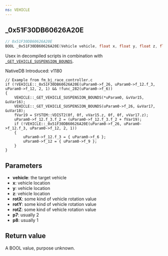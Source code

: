 ```yaml
---
ns: VEHICLE
---
```

## _0x51F30DB60626A20E

```c
// 0x51F30DB60626A20E
BOOL _0x51F30DB60626A20E(Vehicle vehicle, float x, float y, float z, float rotX, float rotY, float rotZ, Any p7, Any p8);
```

Usex in decompiled scripts in combination with [`_GET_VEHICLE_SUSPENSION_BOUNDS`](#_0xDF7E3EEB29642C38).

NativeDB Introduced: v1180

```
// Example from fm_bj_race_controller.c
if (!VEHICLE::_0x51F30DB60626A20E(uParam0->f_26, uParam0->f_12.f_3, uParam0->f_12, 2, 1) && !func_282(uParam0->f_6))
{
    VEHICLE::_GET_VEHICLE_SUSPENSION_BOUNDS(*uParam0, &vVar15, &uVar16);
    VEHICLE::_GET_VEHICLE_SUSPENSION_BOUNDS(uParam0->f_26, &vVar17, &uVar18);
    fVar19 = SYSTEM::VDIST2(0f, 0f, vVar15.z, 0f, 0f, vVar17.z);
    uParam0->f_12.f_3.f_2 = (uParam0->f_12.f_3.f_2 + fVar19);
    if (!VEHICLE::_0x51F30DB60626A20E(uParam0->f_26, uParam0->f_12.f_3, uParam0->f_12, 2, 1))
    {
        uParam0->f_12.f_3 = { uParam0->f_6 };
        uParam0->f_12 = { uParam0->f_9 };
    }
}
```

## Parameters
* **vehicle**: the target vehicle
* **x**: vehicle location
* **y**: vehicle location
* **z**: vehicle location
* **rotX**: some kind of vehicle rotation value
* **rotY**: some kind of vehicle rotation value
* **rotZ**: some kind of vehicle rotation value
* **p7**: usually 2
* **p8**: usually 1

## Return value
A BOOL value, purpose unknown.
